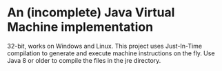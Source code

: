 # An (incomplete) Java Virtual Machine implementation
32-bit, works on Windows and Linux.
This project uses Just-In-Time compilation to generate and execute machine instructions on the fly.
Use Java 8 or older to compile the files in the jre directory.
